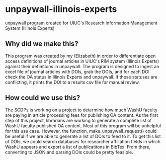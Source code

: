 # unpaywall-illinois-experts
unpaywall program created for UIUC's Research Information Management System (Illinois Experts)

## Why did we make this? 
This program was created by my (Elizabeth) in order to differentiate open access definitions of journal articles in UIUC's RIM system (Illinois Experts) against their definitions in unpaywall.
The program is designed to ingest an excel file of journal articles with DOIs, grab the DOIs, and for each DOI check the OA status in Illinois Experts and unpaywall. If these statuses are conflicting, it prints the DOI to a results csv file for manual review. 

## How could we use this? 
The SCDPs is working on a project to determine how much WashU faculty are paying in article processing fees for publishing OA content. As the first step of this project, librarians are working to generate a complete list of WashU faculty published OA content. 
Most of this program will be unhelpful for this use case. However, the function, make_unpaywall_request() could be useful if we are able to generate a list of DOIs to feed to it. To get this list of DOIs, we could search databases for researcher affiliation fields in which WashU appears and export a list of publicatitons in BibTex. From there, converting to JSON and parsing DOIs could be pretty feasible. 
